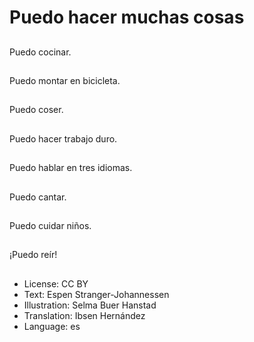# Puedo hacer muchas cosas

##
Puedo cocinar.

##
Puedo montar en bicicleta.

##
Puedo coser.

##
Puedo hacer trabajo duro.

##
Puedo hablar en tres idiomas.

##
Puedo cantar.

##
Puedo cuidar niños.

##
¡Puedo reír!

##
* License: CC BY
* Text: Espen Stranger-Johannessen
* Illustration: Selma Buer Hanstad
* Translation: Ibsen Hernández
* Language: es

